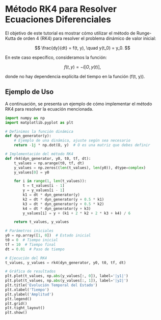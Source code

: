 # Método RK4 para Resolver Ecuaciones Diferenciales

El objetivo de este tutorial es mostrar cómo utilizar el método de Runge-Kutta de orden 4 (RK4) para resolver el problema dinámico de valor inicial:

$$
\frac{dy}{dt} = f(t, y), \quad y(t_0) = y_0.
$$

En este caso específico, consideramos la función:

$$
f(t, y) = -i[O, y(t)],
$$

donde no hay dependencia explícita del tiempo en la función \(f(t, y)\).

## Ejemplo de Uso

A continuación, se presenta un ejemplo de cómo implementar el método RK4 para resolver la ecuación mencionada.

```python
import numpy as np
import matplotlib.pyplot as plt

# Definimos la función dinámica
def dyn_generator(y):
    # Ejemplo de una dinámica, ajuste según sea necesario
    return -1j * np.dot(O, y)  # O es una matriz que debes definir

# Implementación del método RK4
def rk4(dyn_generator, y0, t0, tf, dt):
    t_values = np.arange(t0, tf, dt)
    y_values = np.zeros((len(t_values), len(y0)), dtype=complex)
    y_values[0] = y0

    for i in range(1, len(t_values)):
        t = t_values[i - 1]
        y = y_values[i - 1]
        k1 = dt * dyn_generator(y)
        k2 = dt * dyn_generator(y + 0.5 * k1)
        k3 = dt * dyn_generator(y + 0.5 * k2)
        k4 = dt * dyn_generator(y + k3)
        y_values[i] = y + (k1 + 2 * k2 + 2 * k3 + k4) / 6

    return t_values, y_values

# Parámetros iniciales
y0 = np.array([1, 0])  # Estado inicial
t0 = 0  # Tiempo inicial
tf = 10  # Tiempo final
dt = 0.01  # Paso de tiempo

# Ejecución del RK4
t_values, y_values = rk4(dyn_generator, y0, t0, tf, dt)

# Gráfica de resultados
plt.plot(t_values, np.abs(y_values[:, 0]), label='|y1|')
plt.plot(t_values, np.abs(y_values[:, 1]), label='|y2|')
plt.title('Evolución Temporal del Estado')
plt.xlabel('Tiempo')
plt.ylabel('Amplitud')
plt.legend()
plt.grid()
plt.tight_layout()
plt.show()

